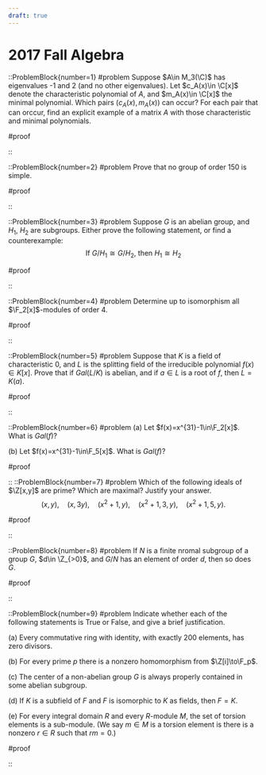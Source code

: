 ```yaml
---
draft: true
---
```


# 2017 Fall Algebra

::ProblemBlock{number=1}
#problem
Suppose $A\in M_3(\C)$ has eigenvalues -1 and 2 (and no other eigenvalues). Let $c_A(x)\in \C[x]$ denote the characteristic polynomial of $A$, and $m_A(x)\in \C[x]$ the minimal polynomial. Which pairs $(c_A(x),m_A(x))$ can occur? For each pair that can orccur, find an explicit example of a matrix $A$ with those characteristic and minimal polynomials.

#proof

::

::ProblemBlock{number=2}
#problem
Prove that no group of order 150 is simple.

#proof

::

::ProblemBlock{number=3}
#problem
Suppose $G$ is an abelian group, and $H_1$, $H_2$ are subgroups. Either prove the following statement, or find a counterexample:
$$
\text{If } G/H_1 \cong G/H_2 \text{, then } H_1\cong H_2
$$

#proof

::

::ProblemBlock{number=4}
#problem
Determine up to isomorphism all $\F_2[x]$-modules of order 4.

#proof

::

::ProblemBlock{number=5}
#problem
Suppose that $K$ is a field of characteristic 0, and $L$ is the splitting field of the irreducible polynomial $f(x)\in K[x]$. Prove that if $Gal(L/K)$ is abelian, and if $a\in L$ is a root of $f$, then $L=K(a)$.

#proof

::

::ProblemBlock{number=6}
#problem
(a) Let $f(x)=x^{31}-1\in\F_2[x]$. What is $Gal(f)$?

(b) Let $f(x)=x^{31}-1\in\F_5[x]$. What is $Gal(f)$?

#proof

::
::ProblemBlock{number=7}
#problem
Which of the following ideals of $\Z[x,y]$ are prime? Which are maximal? Justify your answer.
$$
(x,y),\quad (x,3y),\quad (x^2+1,y),\quad (x^2+1,3,y),\quad (x^2+1,5,y).
$$

#proof

::

::ProblemBlock{number=8}
#problem
If $N$ is a finite nromal subgroup of a group $G$, $d\in \Z_{>0}$, and $G/N$ has an element of order $d$, then so does $G$.

#proof

::

::ProblemBlock{number=9}
#problem
Indicate whether each of the following statements is True or False, and give a brief justification.

(a) Every commutative ring with identity, with exactly 200 elements, has zero divisors.

(b) For every prime $p$ there is a nonzero homomorphism from $\Z[i]\to\F_p$.

(c) The center of a non-abelian group $G$ is always properly contained in some abelian subgroup.

(d) If $K$ is a subfield of $F$ and $F$ is isomorphic to $K$ as fields, then $F=K$.

(e) For every integral domain $R$ and every $R$-module $M$, the set of torsion elements is a sub-module. (We say $m\in M$ is a torsion element is there is a nonzero $r\in R$ such that $rm=0$.)

#proof

::